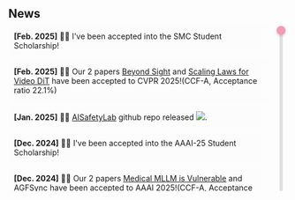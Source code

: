 <h1 id="news"></h1>

<h2 style="margin: 30px 0px 10px;">News</h2>

<div class="news-slider">
  <div class="news-container">
    <ul id="news-list">
      <li><strong>[Feb. 2025]</strong> 🎉🎉 I've been accepted into the SMC Student Scholarship!</li>
      <li><strong>[Feb. 2025]</strong> 🎉🎉 Our 2 papers <span style="color:#f59ab2"><a href="https://arxiv.org/pdf/2411.16824">Beyond Sight</a></span> and <span style="color:#f59ab2"><a href="https://arxiv.org/pdf/2411.17470">Scaling Laws for Video DiT</a></span> have been accepted to CVPR 2025!(CCF-A, Acceptance ratio 22.1%)</li>
      <li><strong>[Jan. 2025]</strong> 🎉🎉 <span style="color:#f59ab2"><a href="https://github.com/thu-coai/AISafetyLab">AISafetyLab</a></span> github repo released <a href='https://github.com/thu-coai/AISafetyLab'><img src="https://img.shields.io/github/stars/thu-coai/AISafetyLab"></a>.</li>
      <li><strong>[Dec. 2024]</strong> 🎉🎉 I've been accepted into the AAAI-25 Student Scholarship!</li>
      <li><strong>[Dec. 2024]</strong> 🎉🎉 Our 2 papers <span style="color:#f59ab2"><a href="https://arxiv.org/pdf/2405.20775">Medical MLLM is Vulnerable</a></span> and <span style="color:#f59ab2"><a href="https://arxiv.org/pdf/2403.13352">AGFSync</a></span> have been accepted to AAAI 2025!(CCF-A, Acceptance ratio 23.4%)</li>
      <li><strong>[Nov. 2024]</strong> 🎉🎉 Welcome to my YouTube channel <span style="color:#f59ab2"><a href="https://youtube.com/@VSJH2003">@VSJH2003</a></span>!</li>
      <li><strong>[Aug. 2024]</strong> 🎉🎉 I have founded <span style="color:#f59ab2"><a href="https://github.com/MantaAI">MantaAI</a></span>: Modified Approaches in Natural Sciences to Advance Artificial Intelligence. Researchers from around the world who share the same vision are welcome to join.</li>
    </ul>
  </div>
  
  <div class="slider-container">
    <div class="slider-track">
      <div class="slider-thumb" id="slider-thumb"></div>
    </div>
  </div>
</div>

<style>
  .news-slider {
    position: relative;
    max-width: 100%;
    margin: 0 auto;
    display: flex;
    gap: 15px;
  }
  
  .news-container {
    flex-grow: 1;
    overflow: hidden;
    max-height: 300px;
    position: relative;
  }
  
  #news-list {
    list-style-type: none;
    padding: 0;
    margin: 0;
    position: absolute;
    top: 0;
    left: 0;
    width: 100%;
    transition: transform 0.2s ease;
  }
  
  #news-list li {
    margin-bottom: 10px;
    padding: 10px;
    background-color: rgba(240, 240, 240, 0.1);
    border-radius: 4px;
  }
  
  .slider-container {
    width: 20px;
    min-height: 300px;
    display: flex;
    justify-content: center;
    align-items: center;
  }
  
  .slider-track {
    height: 100%;
    width: 6px;
    background-color: #e0e0e0;
    border-radius: 3px;
    position: relative;
  }
  
  .slider-thumb {
    position: absolute;
    top: 0;
    left: 50%;
    transform: translateX(-50%);
    width: 16px;
    height: 16px;
    background-color: #f59ab2;
    border-radius: 50%;
    cursor: pointer;
    box-shadow: 0 2px 4px rgba(0, 0, 0, 0.2);
    transition: top 0.1s ease;
  }
  
  .slider-thumb:hover {
    background-color: #e5809c;
  }
</style>

<script>
  document.addEventListener('DOMContentLoaded', function() {
    const newsList = document.getElementById('news-list');
    const newsContainer = document.querySelector('.news-container');
    const sliderThumb = document.getElementById('slider-thumb');
    const sliderTrack = document.querySelector('.slider-track');
    
    const listHeight = newsList.scrollHeight;
    const containerHeight = newsContainer.clientHeight;
    const scrollableDistance = listHeight - containerHeight;
    
    // Only show slider if content overflows
    if (scrollableDistance <= 0) {
      document.querySelector('.slider-container').style.display = 'none';
      return;
    }
    
    // Initial position
    let currentPosition = 0;
    let isDragging = false;
    
    // Function to update the news list position
    function updatePosition(position) {
      // Ensure position is within bounds
      position = Math.max(0, Math.min(position, scrollableDistance));
      currentPosition = position;
      
      // Update news list transform
      newsList.style.transform = `translateY(-${position}px)`;
      
      // Update slider thumb position
      const thumbPosition = (position / scrollableDistance) * (sliderTrack.clientHeight - sliderThumb.clientHeight);
      sliderThumb.style.top = `${thumbPosition}px`;
    }
    
    // Mouse events for dragging the slider
    sliderThumb.addEventListener('mousedown', function(e) {
      isDragging = true;
      e.preventDefault(); // Prevent text selection
    });
    
    document.addEventListener('mousemove', function(e) {
      if (!isDragging) return;
      
      const trackRect = sliderTrack.getBoundingClientRect();
      const thumbHeight = sliderThumb.clientHeight;
      const trackHeight = trackRect.height;
      
      // Calculate position relative to the track
      let relativeY = e.clientY - trackRect.top;
      relativeY = Math.max(thumbHeight / 2, Math.min(relativeY, trackHeight - thumbHeight / 2));
      
      // Calculate the scroll position
      const scrollRatio = (relativeY - thumbHeight / 2) / (trackHeight - thumbHeight);
      const scrollPosition = scrollRatio * scrollableDistance;
      
      updatePosition(scrollPosition);
    });
    
    document.addEventListener('mouseup', function() {
      isDragging = false;
    });
    
    // Track click to jump to position
    sliderTrack.addEventListener('click', function(e) {
      if (e.target === sliderThumb) return;
      
      const trackRect = sliderTrack.getBoundingClientRect();
      const thumbHeight = sliderThumb.clientHeight;
      const trackHeight = trackRect.height;
      
      // Calculate position relative to the track
      let relativeY = e.clientY - trackRect.top;
      relativeY = Math.max(thumbHeight / 2, Math.min(relativeY, trackHeight - thumbHeight / 2));
      
      // Calculate the scroll position
      const scrollRatio = (relativeY - thumbHeight / 2) / (trackHeight - thumbHeight);
      const scrollPosition = scrollRatio * scrollableDistance;
      
      updatePosition(scrollPosition);
    });
    
    // Mouse wheel scrolling in the news container
    newsContainer.addEventListener('wheel', function(e) {
      e.preventDefault();
      const delta = e.deltaY > 0 ? 30 : -30;
      updatePosition(currentPosition + delta);
    });
    
    // Touch events for mobile
    let startY;
    
    sliderThumb.addEventListener('touchstart', function(e) {
      isDragging = true;
      startY = e.touches[0].clientY;
      e.preventDefault();
    });
    
    document.addEventListener('touchmove', function(e) {
      if (!isDragging) return;
      
      const trackRect = sliderTrack.getBoundingClientRect();
      const thumbHeight = sliderThumb.clientHeight;
      const trackHeight = trackRect.height;
      
      // Calculate position relative to the track
      let relativeY = e.touches[0].clientY - trackRect.top;
      relativeY = Math.max(thumbHeight / 2, Math.min(relativeY, trackHeight - thumbHeight / 2));
      
      // Calculate the scroll position
      const scrollRatio = (relativeY - thumbHeight / 2) / (trackHeight - thumbHeight);
      const scrollPosition = scrollRatio * scrollableDistance;
      
      updatePosition(scrollPosition);
    });
    
    document.addEventListener('touchend', function() {
      isDragging = false;
    });
    
    // Initialize the thumb position
    updatePosition(0);
  });
</script>
<!-- <li><strong>[Aug. 2024]</strong> 🎉🎉 <span style="color:#f59ab2"><a href="https://arxiv.org/pdf/2407.21669">Synth-Empathy</a></span> github repo released <a href='https://github.com/Aurora-slz/Synth-Empathy'><img src="https://img.shields.io/github/stars/Aurora-slz/Synth-Empathy"></a>.</li>
<li><strong>[Aug. 2024]</strong> 🎉🎉 <span style="color:#f59ab2"><a href="https://arxiv.org/pdf/2407.20756">SynthVLM</a></span> github repo released <a href='https://github.com/starriver030515/SynthVLM'><img src="https://img.shields.io/github/stars/starriver030515/SynthVLM"></a>.</li> -->
<!-- <li><strong>[Jun. 2024]</strong> 🎉🎉 <span style="color:#f59ab2"><a href="https://arxiv.org/abs/2405.20775">O2M_attack</a></span> dataset 3MAD-Tiny-1K released <a href="https://huggingface.co/datasets/MedMLLM-attack/3MAD-Tiny-1K"><img src="../images/dataset-on-hf-sm.svg"></a> 3MAD-66K released <a href="https://huggingface.co/datasets/MedMLLM-attack/3MAD-66K"><img src="../images/dataset-on-hf-sm.svg"></a>.</li> -->
<!-- <li><strong>[Jun. 2024]</strong> 🎉🎉 <span style="color:#f59ab2"><a href="https://arxiv.org/abs/2405.20775">O2M_attack</a></span> github repo released <a href='https://github.com/dirtycomputer/O2M_attack'><img src="https://img.shields.io/github/stars/dirtycomputer/O2M_attack"></a>.</li> -->